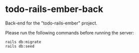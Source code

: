 # todo-rails-ember-back

Back-end for the "todo-rails-ember" project.

Please run the following commands before running the server:
```shell
rails db:migrate
rails db:seed
`````